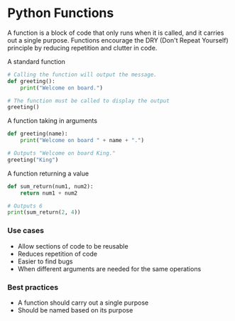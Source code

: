 # Python Functions
A function is a block of code that only runs when it is 
called, and it carries out a single purpose. Functions
encourage the DRY (Don't Repeat Yourself) principle 
by reducing repetition and clutter in code.

A standard function
```python
# Calling the function will output the message.
def greeting():
    print("Welcome on board.")

# The function must be called to display the output
greeting()
```

A function taking in arguments
```python
def greeting(name):
    print("Welcome on board " + name + ".")

# Outputs "Welcome on board King."
greeting("King")
```

A function returning a value
```python
def sum_return(num1, num2):
    return num1 + num2

# Outputs 6
print(sum_return(2, 4))
```

### Use cases
* Allow sections of code to be reusable
* Reduces repetition of code
* Easier to find bugs
* When different arguments are needed for the same operations

### Best practices
* A function should carry out a single purpose
* Should be named based on its purpose